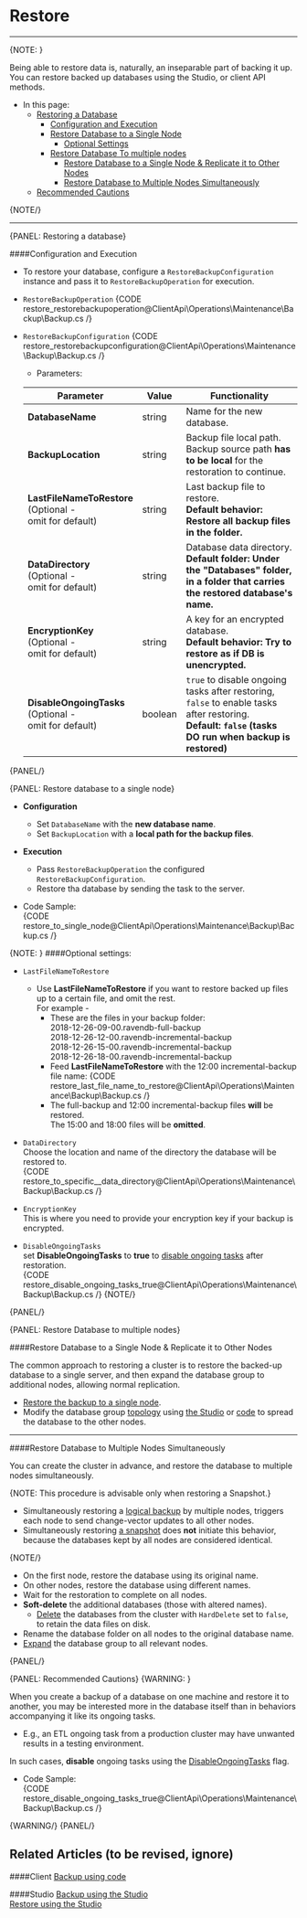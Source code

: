 ﻿# Restore
---

{NOTE: }

Being able to restore data is, naturally, an inseparable part of backing it up.  
You can restore backed up databases using the Studio, or client API methods.  

* In this page:  
  * [Restoring a Database](../../../../client-api/operations/maintenance/backup/restore#restoring-a-database)  
     * [Configuration and Execution](../../../../client-api/operations/maintenance/backup/restore#configuration-and-execution)  
     * [Restore Database to a Single Node](../../../../client-api/operations/maintenance/backup/restore#restore-database-to-a-single-node)  
         * [Optional Settings](../../../../client-api/operations/maintenance/backup/restore#optional-settings)  
     * [Restore Database To multiple nodes](../../../../client-api/operations/maintenance/backup/restore#restore-database-to-multiple-nodes)  
         * [Restore Database to a Single Node & Replicate it to Other Nodes](../../../../client-api/operations/maintenance/backup/restore#restore-database-to-a-single-node--replicate-it-to-other-nodes)  
         * [Restore Database to Multiple Nodes Simultaneously](../../../../client-api/operations/maintenance/backup/restore#restore-database-to-multiple-nodes-simultaneously)  
  * [Recommended Cautions](../../../../client-api/operations/maintenance/backup/restore#recommended-cautions)  

{NOTE/}

---

{PANEL: Restoring a database}

####Configuration and Execution  

* To restore your database, configure a `RestoreBackupConfiguration` instance and pass it to `RestoreBackupOperation` for execution.  

* `RestoreBackupOperation`
  {CODE restore_restorebackupoperation@ClientApi\Operations\Maintenance\Backup\Backup.cs /}  

* `RestoreBackupConfiguration`
  {CODE restore_restorebackupconfiguration@ClientApi\Operations\Maintenance\Backup\Backup.cs /}  
   * Parameters:

    | Parameter | Value | Functionality |
    | ------------- | ------------- | ----- |
    | **DatabaseName** | string | Name for the new database. |
    | **BackupLocation** | string | Backup file local path. <br> Backup source path **has to be local** for the restoration to continue.|
    | **LastFileNameToRestore** <br> (Optional -<br> omit for default) | string | Last backup file to restore. <br> **Default behavior: Restore all backup files in the folder.** |
    | **DataDirectory** <br> (Optional -<br> omit for default) | string | Database data directory. <br> **Default folder: Under the "Databases" folder, in a folder that carries the restored database's name.** |
    | **EncryptionKey** <br> (Optional -<br> omit for default) | string | A key for an encrypted database. <br> **Default behavior: Try to restore as if DB is unencrypted.**|
    | **DisableOngoingTasks** <br> (Optional -<br> omit for default) | boolean | `true` to disable ongoing tasks after restoring, <br> `false` to enable tasks after restoring. <br> **Default: `false` (tasks DO run when backup is restored)**|
  
{PANEL/}

{PANEL: Restore database to a single node}

*  **Configuration**  
     * Set `DatabaseName` with the **new database name**.  
     * Set `BackupLocation` with a **local path for the backup files**.  

*  **Execution**  
     * Pass `RestoreBackupOperation` the configured `RestoreBackupConfiguration`.  
     * Restore tha database by sending the task to the server.  

* Code Sample:  
     {CODE restore_to_single_node@ClientApi\Operations\Maintenance\Backup\Backup.cs /}


{NOTE: }
####Optional settings:

* `LastFileNameToRestore`
    * Use **LastFileNameToRestore** if you want to restore backed up files up to a certain file, and omit the rest.  
      For example - 
       * These are the files in your backup folder:  
          2018-12-26-09-00.ravendb-full-backup  
          2018-12-26-12-00.ravendb-incremental-backup  
          2018-12-26-15-00.ravendb-incremental-backup  
          2018-12-26-18-00.ravendb-incremental-backup  
       * Feed **LastFileNameToRestore** with the 12:00 incremental-backup file name:
          {CODE restore_last_file_name_to_restore@ClientApi\Operations\Maintenance\Backup\Backup.cs /}  
       * The full-backup and 12:00 incremental-backup files **will** be restored.  
         The 15:00 and 18:00 files will be **omitted**.  

* `DataDirectory`  
   Choose the location and name of the directory the database will be restored to.  
   {CODE restore_to_specific__data_directory@ClientApi\Operations\Maintenance\Backup\Backup.cs /}

* `EncryptionKey`  
   This is where you need to provide your encryption key if your backup is encrypted.  

* `DisableOngoingTasks`  
   set **DisableOngoingTasks** to **true** to [disable ongoing tasks](../../../../client-api/operations/maintenance/backup/restore#recommended-cautions) after restoration.  
   {CODE restore_disable_ongoing_tasks_true@ClientApi\Operations\Maintenance\Backup\Backup.cs /}
{NOTE/}

{PANEL/}

{PANEL: Restore Database to multiple nodes}

####Restore Database to a Single Node & Replicate it to Other Nodes  

The common approach to restoring a cluster is to restore the backed-up database to a single server, and then expand the database group to additional nodes, allowing normal replication.  

* [Restore the backup to a single node](../../../../client-api/operations/maintenance/backup/restore#restore-database-to-a-single-node).  
* Modify the database group [topology](../../../../server/clustering/rachis/cluster-topology#modifying-the-topology) using [the Studio](../../../../studio/server/cluster/cluster-view#cluster-view-operations) or [code](../../../../server/clustering/cluster-api#cluster--cluster-api) to spread the database to the other nodes.  

---

####Restore Database to Multiple Nodes Simultaneously  

You can create the cluster in advance, and restore the database to multiple nodes simultaneously.  

{NOTE: This procedure is advisable only when restoring a Snapshot.}

* Simultaneously restoring a [logical backup](../../../../client-api/operations/maintenance/backup/backup#logical-backup-or-simply-backup) by multiple nodes, triggers each node to send change-vector updates to all other nodes.  
* Simultaneously restoring [a snapshot](../../../../client-api/operations/maintenance/backup/backup#snapshot) does **not** initiate this behavior, because the databases kept by all nodes are considered identical.  

{NOTE/}

* On the first node, restore the database using its original name.  
* On other nodes, restore the database using different names.  
* Wait for the restoration to complete on all nodes.  
* **Soft-delete** the additional databases (those with altered names).  
   * [Delete](../../../../client-api/operations/server-wide/delete-database#operations--server--how-to-delete-a-database) the databases from the cluster with `HardDelete` set to `false`, to retain the data files on disk.  
* Rename the database folder on all nodes to the original database name.  
* [Expand](../../../../server/clustering/rachis/cluster-topology#modifying-the-topology) the database group to all relevant nodes.  

{PANEL/}

{PANEL: Recommended Cautions}
{WARNING: }

When you create a backup of a database on one machine and restore it to another, you may be interested more in the database itself than in behaviors accompanying it like its ongoing tasks.  

* E.g., an ETL ongoing task from a production cluster may have unwanted results in a testing environment.  

In such cases, **disable** ongoing tasks using the [DisableOngoingTasks](../../../../client-api/operations/maintenance/backup/restore#configuration-and-execution) flag.  

* Code Sample:  
  {CODE restore_disable_ongoing_tasks_true@ClientApi\Operations\Maintenance\Backup\Backup.cs /}

{WARNING/}
{PANEL/}

## Related Articles  (to be revised, ignore)

####Client
[Backup using code](../../../../client-api/operations/maintenance/backup/backup)  

####Studio
[Backup using the Studio](../../../../studio/database/tasks/ongoing-tasks/backup-task)  
[Restore using the Studio](../../../../studio/server/databases/create-new-database/from-backup)  
